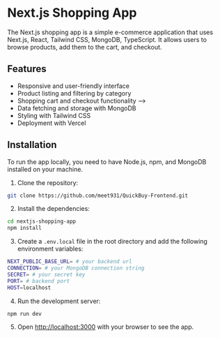 # Next.js Shopping App

The Next.js shopping app is a simple e-commerce application that uses Next.js, React, Tailwind CSS, MongoDB, TypeScript. It allows users to browse products, add them to the cart, and checkout.

<!-- ![App screenshot](./public/screenshot.png) -->

## Features

- Responsive and user-friendly interface
- Product listing and filtering by category
- Shopping cart and checkout functionality -->
- Data fetching and storage with MongoDB
- Styling with Tailwind CSS
- Deployment with Vercel

## Installation

To run the app locally, you need to have Node.js, npm, and MongoDB installed on your machine.

1. Clone the repository:

```bash
git clone https://github.com/meet931/QuickBuy-Frontend.git
```

2. Install the dependencies:

```bash
cd nextjs-shopping-app
npm install
```

3. Create a `.env.local` file in the root directory and add the following environment variables:

```bash
NEXT_PUBLIC_BASE_URL= # your backend url
CONNECTION= # your MongoDB connection string
SECRET= # your secret key
PORT= # backend port
HOST=localhost
```

4. Run the development server:

```bash
npm run dev
```

5. Open [http://localhost:3000](http://localhost:3000) with your browser to see the app.
